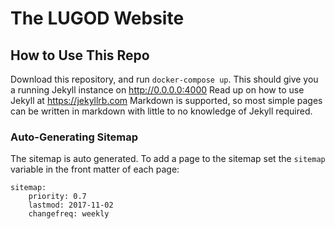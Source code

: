 # The LUGOD Website

## How to Use This Repo
Download this repository, and run `docker-compose up`.
This should give you a running Jekyll instance on http://0.0.0.0:4000
Read up on how to use Jekyll at https://jekyllrb.com
Markdown is supported, so most simple pages can be written in markdown with little to no knowledge of Jekyll required.


### Auto-Generating Sitemap
The sitemap is auto generated. To add a page to the sitemap set the `sitemap` variable in the front matter of each page:
```
sitemap:
    priority: 0.7
    lastmod: 2017-11-02
    changefreq: weekly
```
